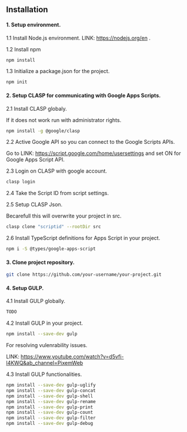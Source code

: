 
## Installation


#### 1. Setup environment.

1.1 Install Node.js environment. LINK: https://nodejs.org/en .

1.2 Install npm 
```bash
npm install
```

1.3 Initialize a package.json for the project.
```bash
npm init
```

#### 2. Setup CLASP for communicating with Google Apps Scripts.

2.1 Install CLASP globaly.

If it does not work run with administrator rights.
```bash
npm install -g @google/clasp
```

2.2 Active Google API so you can connect to the Google Scripts APIs.

Go to LINK: https://script.google.com/home/usersettings and set ON for Google Apps Script API.

2.3 Login on CLASP with google account.
```bash
clasp login
```

2.4 Take the Script ID from script settings.

2.5 Setup CLASP Json.

Becarefull this will overwrite your project in src.
```bash
clasp clone "scriptid" --rootDir src
```

2.6 Install TypeScript definitions for Apps Script in your project.
```bash
npm i -S @types/google-apps-script
```

#### 3. Clone project repository.
```bash
git clone https://github.com/your-username/your-project.git
```
#### 4. Setup GULP.

4.1 Install GULP globally.
```bash
TODO
```
4.2 Install GULP in your project.
```bash
npm install --save-dev gulp
```
For resolving vulenrability issues.

LINK: https://www.youtube.com/watch?v=d5vfi-l4KWQ&ab_channel=PixemWeb

4.3 Install GULP functionalities.
```bash
npm install --save-dev gulp-uglify
npm install --save-dev gulp-concat
npm install --save-dev gulp-shell
npm install --save-dev gulp-rename
npm install --save-dev gulp-print
npm install --save-dev gulp-count
npm install --save-dev gulp-filter
npm install --save-dev gulp-debug
```
